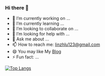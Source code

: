### Hi there 👋

- 🔭 I’m currently working on ...
- 🌱 I’m currently learning ...
- 👯 I’m looking to collaborate on ...
- 🤔 I’m looking for help with ...
- 💬 Ask me about ...
- 📫 How to reach me: linzhlu123@gmail.com
- 😄 You may like My [Blog](https://www.raining976.top)
- ⚡ Fun fact: ...

[![Top Langs](https://github-readme-stats.vercel.app/api/top-langs/?username=yogurt-alpaca&layout=compact)](https://github.com/anuraghazra/github-readme-stats)

